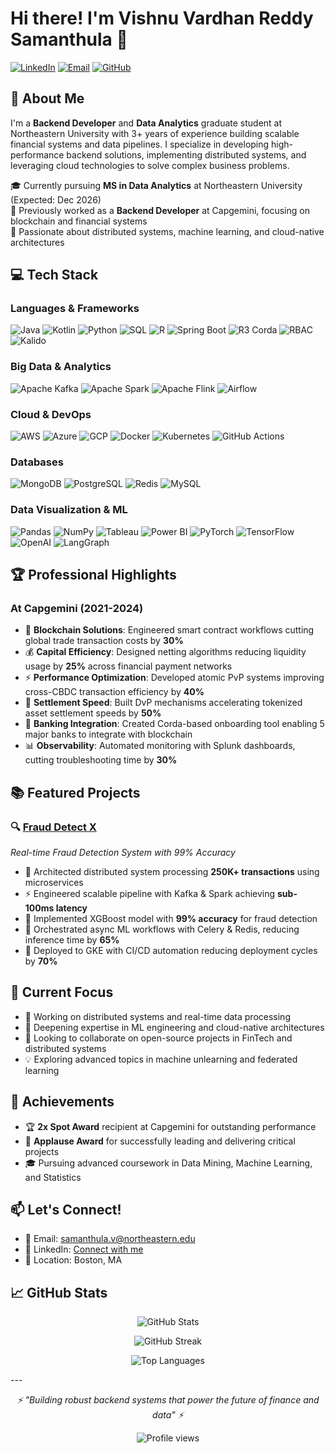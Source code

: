 # Hi there! I'm Vishnu Vardhan Reddy Samanthula 👋

[![LinkedIn](https://img.shields.io/badge/LinkedIn-0077B5?style=for-the-badge&logo=linkedin&logoColor=white)](https://www.linkedin.com/in/vishnu-vardhan-reddy-samanthula-056a831b6/)
[![Email](https://img.shields.io/badge/Email-D14836?style=for-the-badge&logo=gmail&logoColor=white)](mailto:samanthula.v@northeastern.edu)
[![GitHub](https://img.shields.io/badge/GitHub-100000?style=for-the-badge&logo=github&logoColor=white)](https://github.com/vishnu2505)

## 🚀 About Me
I'm a **Backend Developer** and **Data Analytics** graduate student at Northeastern University with 3+ years of experience building scalable financial systems and data pipelines. I specialize in developing high-performance backend solutions, implementing distributed systems, and leveraging cloud technologies to solve complex business problems.

🎓 Currently pursuing **MS in Data Analytics** at Northeastern University (Expected: Dec 2026)  
💼 Previously worked as a **Backend Developer** at Capgemini, focusing on blockchain and financial systems  
🌟 Passionate about distributed systems, machine learning, and cloud-native architectures

## 💻 Tech Stack

### Languages & Frameworks
![Java](https://img.shields.io/badge/Java-ED8B00?style=for-the-badge&logo=openjdk&logoColor=white)
![Kotlin](https://img.shields.io/badge/Kotlin-7F52FF?style=for-the-badge&logo=kotlin&logoColor=white)
![Python](https://img.shields.io/badge/Python-3776AB?style=for-the-badge&logo=python&logoColor=white)
![SQL](https://img.shields.io/badge/SQL-4479A1?style=for-the-badge&logo=mysql&logoColor=white)
![R](https://img.shields.io/badge/R-276DC3?style=for-the-badge&logo=r&logoColor=white)
![Spring Boot](https://img.shields.io/badge/Spring_Boot-6DB33F?style=for-the-badge&logo=spring&logoColor=white)
![R3 Corda](https://img.shields.io/badge/R3_Corda-EC1D2A?style=for-the-badge&logo=r3&logoColor=white)
![RBAC](https://img.shields.io/badge/RBAC-FF6B6B?style=for-the-badge&logo=auth0&logoColor=white)
![Kalido](https://img.shields.io/badge/Kalido-4B0082?style=for-the-badge&logoColor=white)

### Big Data & Analytics
![Apache Kafka](https://img.shields.io/badge/Apache_Kafka-231F20?style=for-the-badge&logo=apache-kafka&logoColor=white)
![Apache Spark](https://img.shields.io/badge/Apache_Spark-E25A1C?style=for-the-badge&logo=apachespark&logoColor=white)
![Apache Flink](https://img.shields.io/badge/Apache_Flink-E6526F?style=for-the-badge&logo=apache-flink&logoColor=white)
![Airflow](https://img.shields.io/badge/Airflow-017CEE?style=for-the-badge&logo=Apache%20Airflow&logoColor=white)

### Cloud & DevOps
![AWS](https://img.shields.io/badge/AWS-232F3E?style=for-the-badge&logo=amazon-aws&logoColor=white)
![Azure](https://img.shields.io/badge/Azure-0089D0?style=for-the-badge&logo=microsoft-azure&logoColor=white)
![GCP](https://img.shields.io/badge/GCP-4285F4?style=for-the-badge&logo=google-cloud&logoColor=white)
![Docker](https://img.shields.io/badge/Docker-2496ED?style=for-the-badge&logo=docker&logoColor=white)
![Kubernetes](https://img.shields.io/badge/Kubernetes-326CE5?style=for-the-badge&logo=kubernetes&logoColor=white)
![GitHub Actions](https://img.shields.io/badge/GitHub_Actions-2088FF?style=for-the-badge&logo=github-actions&logoColor=white)

### Databases
![MongoDB](https://img.shields.io/badge/MongoDB-47A248?style=for-the-badge&logo=mongodb&logoColor=white)
![PostgreSQL](https://img.shields.io/badge/PostgreSQL-316192?style=for-the-badge&logo=postgresql&logoColor=white)
![Redis](https://img.shields.io/badge/Redis-DC382D?style=for-the-badge&logo=redis&logoColor=white)
![MySQL](https://img.shields.io/badge/MySQL-4479A1?style=for-the-badge&logo=mysql&logoColor=white)

### Data Visualization & ML
![Pandas](https://img.shields.io/badge/Pandas-150458?style=for-the-badge&logo=pandas&logoColor=white)
![NumPy](https://img.shields.io/badge/NumPy-013243?style=for-the-badge&logo=numpy&logoColor=white)
![Tableau](https://img.shields.io/badge/Tableau-E97627?style=for-the-badge&logo=Tableau&logoColor=white)
![Power BI](https://img.shields.io/badge/PowerBI-F2C811?style=for-the-badge&logo=Power%20BI&logoColor=white)
![PyTorch](https://img.shields.io/badge/PyTorch-EE4C2C?style=for-the-badge&logo=pytorch&logoColor=white)
![TensorFlow](https://img.shields.io/badge/TensorFlow-FF6F00?style=for-the-badge&logo=tensorflow&logoColor=white)
![OpenAI](https://img.shields.io/badge/OpenAI-412991?style=for-the-badge&logo=openai&logoColor=white)
![LangGraph](https://img.shields.io/badge/LangGraph-1C3A52?style=for-the-badge&logoColor=white)

## 🏆 Professional Highlights

### At Capgemini (2021-2024)
- 🔗 **Blockchain Solutions**: Engineered smart contract workflows cutting global trade transaction costs by **30%**
- 💰 **Capital Efficiency**: Designed netting algorithms reducing liquidity usage by **25%** across financial payment networks
- ⚡ **Performance Optimization**: Developed atomic PvP systems improving cross-CBDC transaction efficiency by **40%**
- 🚀 **Settlement Speed**: Built DvP mechanisms accelerating tokenized asset settlement speeds by **50%**
- 🏦 **Banking Integration**: Created Corda-based onboarding tool enabling 5 major banks to integrate with blockchain
- 📊 **Observability**: Automated monitoring with Splunk dashboards, cutting troubleshooting time by **30%**

## 📚 Featured Projects

### 🔍 [Fraud Detect X](https://github.com/vishnu2505/fraud-detect-x)
*Real-time Fraud Detection System with 99% Accuracy*
- 🎯 Architected distributed system processing **250K+ transactions** using microservices
- ⚡ Engineered scalable pipeline with Kafka & Spark achieving **sub-100ms latency**
- 🤖 Implemented XGBoost model with **99% accuracy** for fraud detection
- 🔄 Orchestrated async ML workflows with Celery & Redis, reducing inference time by **65%**
- 🚀 Deployed to GKE with CI/CD automation reducing deployment cycles by **70%**


## 🎯 Current Focus

- 🔭 Working on distributed systems and real-time data processing
- 🌱 Deepening expertise in ML engineering and cloud-native architectures
- 👯 Looking to collaborate on open-source projects in FinTech and distributed systems
- 💡 Exploring advanced topics in machine unlearning and federated learning

## 🏅 Achievements

- 🏆 **2x Spot Award** recipient at Capgemini for outstanding performance
- 👏 **Applause Award** for successfully leading and delivering critical projects
- 🎓 Pursuing advanced coursework in Data Mining, Machine Learning, and Statistics

## 📫 Let's Connect!

- 📧 Email: [samanthula.v@northeastern.edu](mailto:samanthula.v@northeastern.edu)
- 💼 LinkedIn: [Connect with me](https://www.linkedin.com/in/vishnu-vardhan-reddy-samanthula-056a831b6/)
- 📍 Location: Boston, MA
  
## 📈 GitHub Stats

<p align="center">
  <img src="https://github-readme-stats.vercel.app/api?username=vishnu2505&show_icons=true&theme=radical" alt="GitHub Stats" />
</p>

<p align="center">
  <img src="https://github-readme-streak-stats.herokuapp.com/?user=vishnu2505&theme=radical" alt="GitHub Streak" />
</p>

<p align="center">
  <img src="https://github-readme-stats.vercel.app/api/top-langs/?username=vishnu2505&layout=compact&theme=radical" alt="Top Languages" />
</p>
---

<p align="center">
  <i>⚡ "Building robust backend systems that power the future of finance and data" ⚡</i>
</p>

<p align="center">
  <img src="https://komarev.com/ghpvc/?username=vishnu2505&color=blueviolet" alt="Profile views" />
</p>
